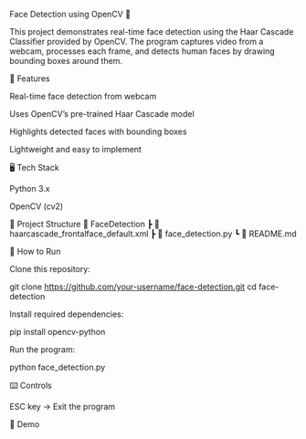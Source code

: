 Face Detection using OpenCV 👤

This project demonstrates real-time face detection using the Haar Cascade Classifier provided by OpenCV. The program captures video from a webcam, processes each frame, and detects human faces by drawing bounding boxes around them.

🔧 Features

Real-time face detection from webcam

Uses OpenCV’s pre-trained Haar Cascade model

Highlights detected faces with bounding boxes

Lightweight and easy to implement

🖥️ Tech Stack

Python 3.x

OpenCV (cv2)

📂 Project Structure
📁 FaceDetection
 ┣ 📄 haarcascade_frontalface_default.xml
 ┣ 📄 face_detection.py
 ┗ 📄 README.md

🚀 How to Run

Clone this repository:

git clone https://github.com/your-username/face-detection.git
cd face-detection


Install required dependencies:

pip install opencv-python


Run the program:

python face_detection.py

⌨️ Controls

ESC key → Exit the program

📸 Demo
